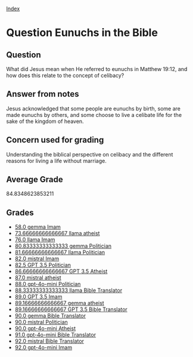 
[Index](../../index.md)
# Question Eunuchs in the Bible
## Question
What did Jesus mean when He referred to eunuchs in Matthew 19:12, and how does this relate to the concept of celibacy?

## Answer from notes
Jesus acknowledged that some people are eunuchs by birth, some are made eunuchs by others, and some choose to live a celibate life for the sake of the kingdom of heaven.

## Concern used for grading
Understanding the biblical perspective on celibacy and the different reasons for living a life without marriage.

## Average Grade
84.8348623853211

## Grades
 * [58.0 gemma Imam](../answers/gemma_Imam/Eunuchs_in_the_Bible.md)
 * [73.66666666666667 llama atheist](../answers/llama_atheist/Eunuchs_in_the_Bible.md)
 * [76.0 llama Imam](../answers/llama_Imam/Eunuchs_in_the_Bible.md)
 * [80.83333333333333 gemma Politician](../answers/gemma_Politician/Eunuchs_in_the_Bible.md)
 * [81.66666666666667 llama Politician](../answers/llama_Politician/Eunuchs_in_the_Bible.md)
 * [82.0 mistral Imam](../answers/mistral_Imam/Eunuchs_in_the_Bible.md)
 * [82.5 GPT 3.5 Politician](../answers/GPT_3.5_Politician/Eunuchs_in_the_Bible.md)
 * [86.66666666666667 GPT 3.5 Atheist](../answers/GPT_3.5_Atheist/Eunuchs_in_the_Bible.md)
 * [87.0 mistral atheist](../answers/mistral_atheist/Eunuchs_in_the_Bible.md)
 * [88.0 gpt-4o-mini Politician](../answers/gpt-4o-mini_Politician/Eunuchs_in_the_Bible.md)
 * [88.33333333333333 llama Bible Translator](../answers/llama_Bible_Translator/Eunuchs_in_the_Bible.md)
 * [89.0 GPT 3.5 Imam](../answers/GPT_3.5_Imam/Eunuchs_in_the_Bible.md)
 * [89.16666666666667 gemma atheist](../answers/gemma_atheist/Eunuchs_in_the_Bible.md)
 * [89.16666666666667 GPT 3.5 Bible Translator](../answers/GPT_3.5_Bible_Translator/Eunuchs_in_the_Bible.md)
 * [90.0 gemma Bible Translator](../answers/gemma_Bible_Translator/Eunuchs_in_the_Bible.md)
 * [90.0 mistral Politician](../answers/mistral_Politician/Eunuchs_in_the_Bible.md)
 * [90.0 gpt-4o-mini Atheist](../answers/gpt-4o-mini_Atheist/Eunuchs_in_the_Bible.md)
 * [91.0 gpt-4o-mini Bible Translator](../answers/gpt-4o-mini_Bible_Translator/Eunuchs_in_the_Bible.md)
 * [92.0 mistral Bible Translator](../answers/mistral_Bible_Translator/Eunuchs_in_the_Bible.md)
 * [92.0 gpt-4o-mini Imam](../answers/gpt-4o-mini_Imam/Eunuchs_in_the_Bible.md)
